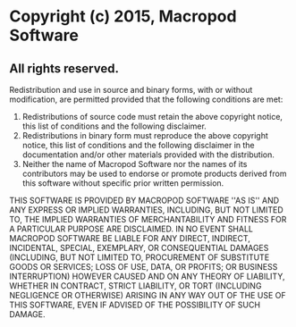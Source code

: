 Copyright (c) 2015, Macropod Software
=====================================
All rights reserved.
--------------------
  
Redistribution and use in source and binary forms, with or without
modification, are permitted provided that the following conditions are met:
1. Redistributions of source code must retain the above copyright notice, this
   list of conditions and the following disclaimer.
2. Redistributions in binary form must reproduce the above copyright notice,
   this list of conditions and the following disclaimer in the documentation
   and/or other materials provided with the distribution.
3. Neither the name of Macropod Software nor the names of its contributors may
   be used to endorse or promote products derived from this software without
   specific prior written permission.
  
THIS SOFTWARE IS PROVIDED BY MACROPOD SOFTWARE ''AS IS'' AND ANY EXPRESS OR
IMPLIED WARRANTIES, INCLUDING, BUT NOT LIMITED TO, THE IMPLIED WARRANTIES OF
MERCHANTABILITY AND FITNESS FOR A PARTICULAR PURPOSE ARE DISCLAIMED. IN NO
EVENT SHALL MACROPOD SOFTWARE BE LIABLE FOR ANY DIRECT, INDIRECT, INCIDENTAL,
SPECIAL, EXEMPLARY, OR CONSEQUENTIAL DAMAGES (INCLUDING, BUT NOT LIMITED TO,
PROCUREMENT OF SUBSTITUTE GOODS OR SERVICES; LOSS OF USE, DATA, OR PROFITS; OR
BUSINESS INTERRUPTION) HOWEVER CAUSED AND ON ANY THEORY OF LIABILITY, WHETHER
IN CONTRACT, STRICT LIABILITY, OR TORT (INCLUDING NEGLIGENCE OR OTHERWISE)
ARISING IN ANY WAY OUT OF THE USE OF THIS SOFTWARE, EVEN IF ADVISED OF THE
POSSIBILITY OF SUCH DAMAGE.
